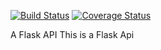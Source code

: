 [![Build Status](https://travis-ci.org/BillSam/Flask-API.svg?branch=master)](https://travis-ci.org/BillSam/Flask-API)
[![Coverage Status](https://coveralls.io/repos/github/BillSam/Flask-API/badge.svg?branch=master)](https://coveralls.io/github/BillSam/Flask-API?branch=master)

A Flask API
This is a Flask Api



